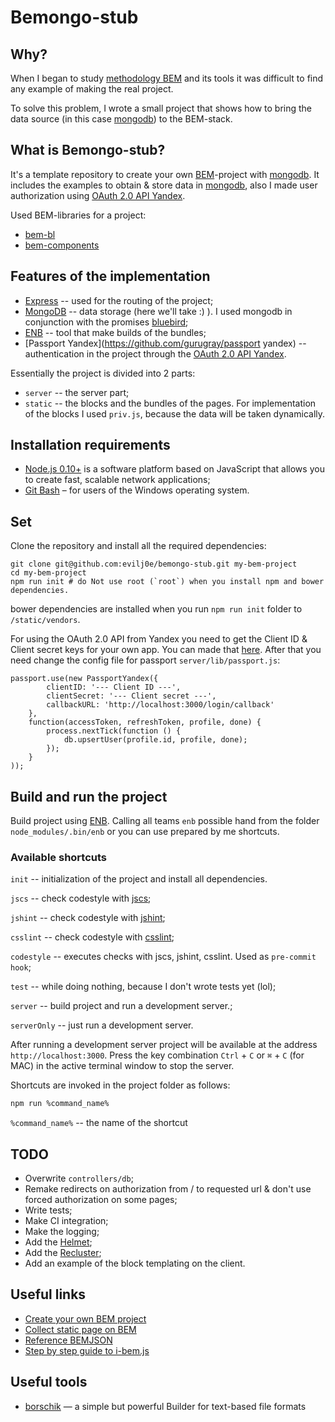 # Bemongo-stub

## Why?

When I began to study [methodology BEM](https://EN.bem.info/) and its tools it was difficult to find any example of making the real project.

To solve this problem, I wrote a small project that shows how to bring the data source (in this case [mongodb](http://www.mongodb.org/)) to the BEM-stack.

## What is Bemongo-stub?

It's a template repository to create your own [BEM](https://EN.bem.info/)-project with [mongodb](http://www.mongodb.org/).
It includes the examples to obtain & store data in [mongodb](http://www.mongodb.org/), also I made user authorization using [OAuth 2.0 API Yandex](https://oauth.yandex.EN/).

Used BEM-libraries for a project:

* [bem-bl](https://github.com/bem/bem-bl)
* [bem-components](https://github.com/bem/bem-components)

## Features of the implementation

* [Express](http://expressjs.com/) -- used for the routing of the project;
* [MongoDB](http://www.mongodb.org/) -- data storage (here we'll take :) ). I used mongodb in conjunction with the promises [bluebird](https://github.com/petkaantonov/bluebird);
* [ENB](http://enb-make.info/) -- tool that make builds of the bundles;
* [Passport Yandex](https://github.com/gurugray/passport yandex) -- authentication in the project through the [OAuth 2.0 API Yandex](https://oauth.yandex.com/).

Essentially the project is divided into 2 parts:
* `server` -- the server part;
* `static` -- the blocks and the bundles of the pages.
For implementation of the blocks I used `priv.js`, because the data will be taken dynamically.

## Installation requirements

* [Node.js 0.10+](http://nodejs.org) is a software platform based on JavaScript that allows you to create fast, scalable network applications;
* [Git Bash](http://msysgit.github.io/) – for users of the Windows operating system.

## Set

Clone the repository and install all the required dependencies:

```
git clone git@github.com:evilj0e/bemongo-stub.git my-bem-project
cd my-bem-project
npm run init # do Not use root (`root`) when you install npm and bower dependencies.
```

bower dependencies are installed when you run `npm run init` folder to `/static/vendors`.

For using the OAuth 2.0 API from Yandex you need to get the Client ID & Client secret keys for your own app. You can made that [here](https://oauth.yandex.com/).
After that you need change the config file for passport `server/lib/passport.js`:
```
passport.use(new PassportYandex({
        clientID: '--- Client ID ---',
        clientSecret: '--- Client secret ---',
        callbackURL: 'http://localhost:3000/login/callback'
    },
    function(accessToken, refreshToken, profile, done) {
        process.nextTick(function () {
            db.upsertUser(profile.id, profile, done);
        });
    }
));
```

## Build and run the project

Build project using [ENB](https://bem.info/tools/bem/enb-bem-techs/).
Calling all teams `enb` possible hand from the folder `node_modules/.bin/enb` or you can use prepared by me shortcuts.

### Available shortcuts

```init``` -- initialization of the project and install all dependencies.

```jscs``` -- check codestyle with [jscs](http://jscs.info/);

```jshint``` -- check codestyle with [jshint](http://jshint.com/);

```csslint``` -- check codestyle with [csslint](http://csslint.net/);

```codestyle``` -- executes checks with jscs, jshint, csslint. Used as ```pre-commit hook```;

```test``` -- while doing nothing, because I don't wrote tests yet (lol);

```server``` -- build project and run a development server.;

```serverOnly``` -- just run a development server.

After running a development server project will be available at the address `http://localhost:3000`.
Press the key combination `Ctrl` + `C` or `⌘` + `C` (for MAC) in the active terminal window to stop the server.

Shortcuts are invoked in the project folder as follows:
```bash
npm run %command_name%
```
`%command_name%` -- the name of the shortcut

## TODO
* Overwrite `controllers/db`;
* Remake redirects on authorization from / to requested url & don't use forced authorization on some pages;
* Write tests;
* Make CI integration;
* Make the logging;
* Add the [Helmet](https://github.com/helmetjs/helmet);
* Add the [Recluster](https://github.com/doxout/recluster);
* Add an example of the block templating on the client.

## Useful links

* [Create your own BEM project](https://EN.bem.info/articles/start-with-project-stub/)
* [Collect static page on BEM](https://EN.bem.info/tutorials/quick-start-static/)
* [Reference BEMJSON](https://EN.bem.info/technology/bemjson/current/commands/)
* [Step by step guide to i-bem.js](https://EN.bem.info/tutorials/bem-js-tutorial/)

## Useful tools
* [borschik](https://EN.bem.info/tools/optimizers/borschik/) — a simple but powerful Builder for text-based file formats